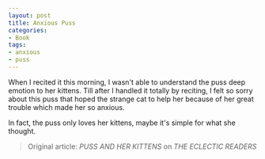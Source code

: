 ```yaml
---
layout: post
title: Anxious Puss
categories:
- Book
tags:
- anxious
- puss
---
```


When I recited it this morning, I wasn't able to understand the puss deep emotion to her kittens. Till after I handled it totally by reciting, I felt so sorry about this puss that hoped the strange cat to help her because of her great trouble which made her so anxious. 

In fact, the puss only loves her kittens, maybe it's simple for what she thought.  

> Original article: *PUSS AND HER KITTENS* on *THE ECLECTIC READERS*